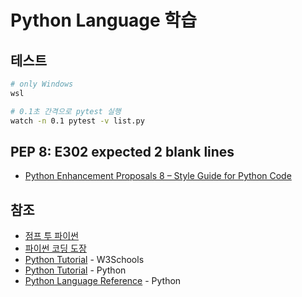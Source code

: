 # Python Language 학습

## 테스트

```sh
# only Windows
wsl
```

```sh
# 0.1초 간격으로 pytest 실행
watch -n 0.1 pytest -v list.py
```

## PEP 8: E302 expected 2 blank lines

- [Python Enhancement Proposals 8 – Style Guide for Python Code](https://peps.python.org/pep-0008/#blank-lines)

## 참조

- [점프 투 파이썬](https://wikidocs.net/book/1)
- [파이썬 코딩 도장](https://dojang.io/course/view.php?id=7)
- [Python Tutorial](https://www.w3schools.com/python/) - W3Schools
- [Python Tutorial](https://docs.python.org/3/tutorial/index.html) - Python
- [Python Language Reference](https://docs.python.org/3/reference/index.html) - Python
